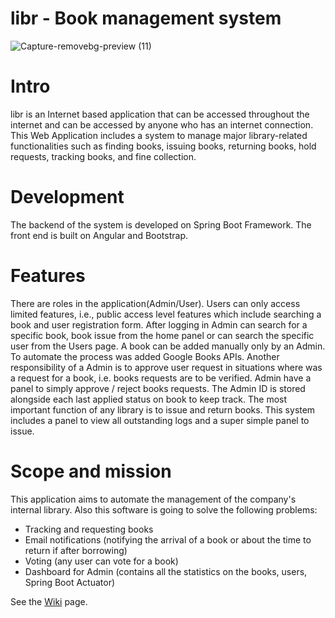 # libr - Book management system
![Capture-removebg-preview (11)](https://user-images.githubusercontent.com/74790139/120490478-1b5b3a00-c3c1-11eb-9bae-e8a1ef43a3d1.png)

# Intro

libr is an Internet based application that can be accessed throughout the internet and can be accessed by anyone who has an internet connection.
This Web Application includes a system to manage major library-related functionalities such as finding books, issuing books, returning books, hold requests, tracking books, and fine collection.

# Development
The backend of the system is developed on Spring Boot Framework. The front end is built on Angular and Bootstrap.

# Features
There are roles in the application(Admin/User). Users can only access limited features, i.e., public access level features which include searching a book and user registration form. 
After logging in Admin can search for a specific book, book issue from the home panel or can search the specific user from the Users page. A book can be added manually only by an Admin. To automate the process was added Google Books APIs.
Another responsibility of a Admin is to approve user request in situations where was a request for a book, i.e. books requests are to be verified. Admin have a panel to simply approve / reject books requests. The Admin ID is stored alongside each last applied status on book to keep track. The most important function of any library is to issue and return books. This system includes a panel to view all outstanding logs and a super simple panel to issue.

# Scope and mission
This application aims to automate the management of the company's internal library. Also this software is going to solve the following problems:

- Tracking and requesting books
- Email notifications (notifying the arrival of a book or about the time to return if after borrowing)
- Voting (any user can vote for a book)
- Dashboard for Admin (contains all the statistics on the books, users, Spring Boot Actuator)

See the [Wiki](//github.com/isd-soft/libr/wiki) page.

